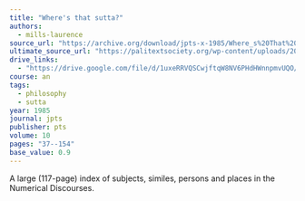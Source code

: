 ```yaml
---
title: "Where's that sutta?"
authors:
  - mills-laurence
source_url: "https://archive.org/download/jpts-x-1985/Where_s%20That%20Sutta%20-%20Khantipalo_text.pdf"
ultimate_source_url: "https://palitextsociety.org/wp-content/uploads/2022/01/JPTS_1985_X.pdf"
drive_links: 
  - "https://drive.google.com/file/d/1uxeRRVQSCwjftqW8NV6PHdHWnnpmvUQO/view?usp=drivesdk"
course: an
tags:
  - philosophy
  - sutta
year: 1985
journal: jpts
publisher: pts
volume: 10
pages: "37--154"
base_value: 0.9
---
```


A large (117-page) index of subjects, similes, persons and places in the Numerical Discourses.


